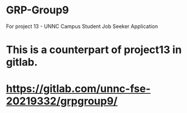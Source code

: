 # GRP-Group9
For project 13 - UNNC Campus Student Job Seeker Application
# This is a counterpart of project13 in gitlab.
# https://gitlab.com/unnc-fse-20219332/grpgroup9/
